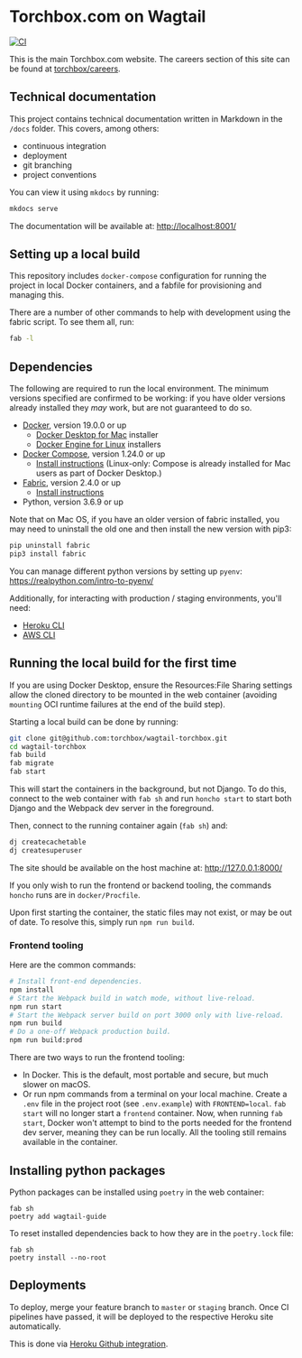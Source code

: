 # Torchbox.com on Wagtail

[![CI](https://github.com/torchbox/wagtail-torchbox/actions/workflows/test.yml/badge.svg)](https://github.com/torchbox/wagtail-torchbox/actions/workflows/test.yml)

This is the main Torchbox.com website. The careers section of this site can be found at [torchbox/careers](https://github.com/torchbox/careers).

## Technical documentation

This project contains technical documentation written in Markdown in the `/docs` folder. This covers, among others:

- continuous integration
- deployment
- git branching
- project conventions

You can view it using `mkdocs` by running:

```bash
mkdocs serve
```

The documentation will be available at: <http://localhost:8001/>

## Setting up a local build

This repository includes `docker-compose` configuration for running the project in local Docker containers,
and a fabfile for provisioning and managing this.

There are a number of other commands to help with development using the fabric script. To see them all, run:

```bash
fab -l
```

## Dependencies

The following are required to run the local environment. The minimum versions specified are confirmed to be working:
if you have older versions already installed they _may_ work, but are not guaranteed to do so.

- [Docker](https://www.docker.com/), version 19.0.0 or up
  - [Docker Desktop for Mac](https://hub.docker.com/editions/community/docker-ce-desktop-mac) installer
  - [Docker Engine for Linux](https://hub.docker.com/search?q=&type=edition&offering=community&sort=updated_at&order=desc&operating_system=linux) installers
- [Docker Compose](https://docs.docker.com/compose/), version 1.24.0 or up
  - [Install instructions](https://docs.docker.com/compose/install/) (Linux-only: Compose is already installed for Mac users as part of Docker Desktop.)
- [Fabric](https://www.fabfile.org/), version 2.4.0 or up
  - [Install instructions](https://www.fabfile.org/installing.html)
- Python, version 3.6.9 or up

Note that on Mac OS, if you have an older version of fabric installed, you may need to uninstall the old one and then install the new version with pip3:

```bash
pip uninstall fabric
pip3 install fabric
```

You can manage different python versions by setting up `pyenv`: https://realpython.com/intro-to-pyenv/

Additionally, for interacting with production / staging environments, you'll need:

- [Heroku CLI](https://devcenter.heroku.com/articles/heroku-cli)
- [AWS CLI](https://docs.aws.amazon.com/cli/latest/userguide/install-cliv2.html)

## Running the local build for the first time

If you are using Docker Desktop, ensure the Resources:File Sharing settings allow the cloned directory to be mounted in the web container (avoiding `mounting` OCI runtime failures at the end of the build step).

Starting a local build can be done by running:

```bash
git clone git@github.com:torchbox/wagtail-torchbox.git
cd wagtail-torchbox
fab build
fab migrate
fab start
```

This will start the containers in the background, but not Django. To do this, connect to the web container with `fab sh` and run `honcho start` to start both Django and the Webpack dev server in the foreground.

Then, connect to the running container again (`fab sh`) and:

```bash
dj createcachetable
dj createsuperuser
```

The site should be available on the host machine at: http://127.0.0.1:8000/

If you only wish to run the frontend or backend tooling, the commands `honcho` runs are in `docker/Procfile`.

Upon first starting the container, the static files may not exist, or may be out of date. To resolve this, simply run `npm run build`.

### Frontend tooling

Here are the common commands:

```bash
# Install front-end dependencies.
npm install
# Start the Webpack build in watch mode, without live-reload.
npm run start
# Start the Webpack server build on port 3000 only with live-reload.
npm run build
# Do a one-off Webpack production build.
npm run build:prod
```

There are two ways to run the frontend tooling:

- In Docker. This is the default, most portable and secure, but much slower on macOS.
- Or run npm commands from a terminal on your local machine. Create a `.env` file in the project root (see `.env.example`) with `FRONTEND=local`. `fab start` will no longer start a `frontend` container. Now, when running `fab start`, Docker won't attempt to bind to the ports needed for the frontend dev server, meaning they can be run locally. All the tooling still remains available in the container.

## Installing python packages

Python packages can be installed using `poetry` in the web container:

```
fab sh
poetry add wagtail-guide
```

To reset installed dependencies back to how they are in the `poetry.lock` file:

```
fab sh
poetry install --no-root
```

## Deployments

To deploy, merge your feature branch to `master` or `staging` branch. Once CI pipelines have passed, it will be deployed to the respective Heroku site automatically.

This is done via [Heroku Github integration](https://devcenter.heroku.com/articles/github-integration).
